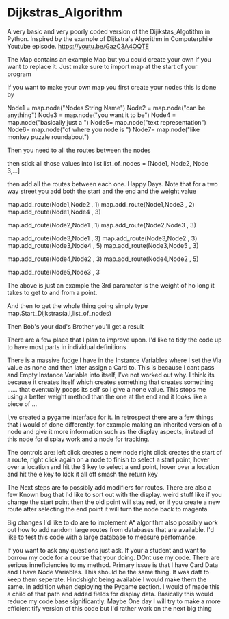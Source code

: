 # Dijkstras_Algorithm
A very basic and very poorly coded version of the Dijikstas_Algotithm in Python. Inspired by the example of Dijkstra's Algorithm in Computerphile Youtube episode. https://youtu.be/GazC3A4OQTE 

The Map contains an example Map but you could create your own if you want to replace it. Just make sure to import map at the start of your program

If you want to make your own map you first create your nodes this is done by

Node1 = map.node("Nodes String Name")
Node2 = map.node("can be anything")
Node3 = map.node("you want it to be")
Node4 = map.node("basically just a ")
Node5= map.node("text representation")
Node6= map.node("of where you node is ")
Node7= map.node("like monkey puzzle roundabout")

Then you need to all the routes between the nodes

then stick all those values into list
list_of_nodes = [Node1, Node2, Node 3,...]

then add all the routes between each one. Happy Days.
Note that for a two way street you add both the start and the end and the weight value

map.add_route(Node1,Node2 , 1)
map.add_route(Node1,Node3 , 2)
map.add_route(Node1,Node4 , 3)

map.add_route(Node2,Node1 , 1)
map.add_route(Node2,Node3 , 3)

map.add_route(Node3,Node1 , 3)
map.add_route(Node3,Node2 , 3)
map.add_route(Node3,Node4 , 5)
map.add_route(Node3,Node5 , 3)


map.add_route(Node4,Node2 , 3)
map.add_route(Node4,Node2 , 5)

map.add_route(Node5,Node3 , 3

The above is just an example the 3rd paramater is the weight of ho long it takes to get to and  from a point. 

And then to get the whole thing going simply type
map.Start_Dijkstras(a,l,list_of_nodes)

Then Bob's your dad's Brother you'll get a result


There are a few place that I plan to improve upon.
I'd like to tidy the code up to have most parts in individual definitions

There is a massive fudge I have in the Instance Variables where I set the Via value as none and then later assign a Card to. This is because I cant pass and Empty Instance Variable into itself, I've not worked out why. I think its because it creates itself which creates something that creates something ......
that eventually poops its self so I give a none value. This stops me using a better weight method than the one at the end and it looks like a piece of ...

I,ve created a pygame interface for it. In retrospect there are a few things that i would of done differently. for example making an inherited version of a node and give it more information such as the display aspects, instead of this node for display work and a node for tracking. 

The controls are:
left click creates a new node
right click creates the start of a route, right click again on a node to finish
to select a start point, hover over a location and hit the S key
to select a end point, hover over a location and hit the e key
to kick it all off smash the return key

The Next steps are to possibly add modifiers for routes. There are also a few Known bug that I'd like to sort out with the display. weird stuff like if you change the start point then the old point will stay red, or if you create a new route after selecting the end point it will turn the node back to magenta.

Big changes I'd like to do are to implement A* algorithm
also possibly work out how to add random large routes from databases that are available. I'd like to test this code with a large database to measure perfomance.

If you want to ask any questions just ask. If your a student and want to borrow my code for a course that your doing. DOnt use my code. There are serious inneficiencies to my method. Primary issue is that I have Card Data and I have Node Variables. This should be the same thing. It was daft to keep them seperate. Hindshight being available I would make them the same. In addition when deploying the Pygame section. I would of made this a child of that path and added fields for display data.  Basically this would reduce my code base significantly. Maybe One day I will try to make a more efficient tify version of this code but I'd rather work on the next big thing

